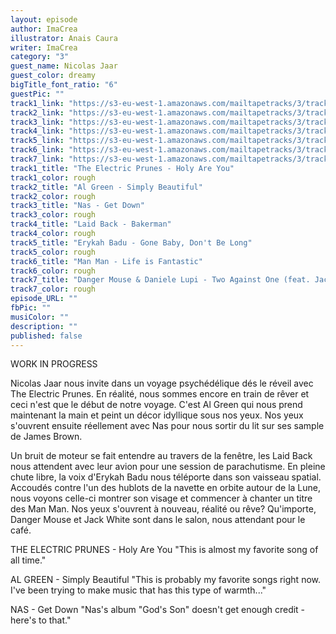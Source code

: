 ```yaml
---
layout: episode
author: ImaCrea
illustrator: Anais Caura
writer: ImaCrea
category: "3"
guest_name: Nicolas Jaar
guest_color: dreamy
bigTitle_font_ratio: "6"
guestPic: ""
track1_link: "https://s3-eu-west-1.amazonaws.com/mailtapetracks/3/track1.mp3"
track2_link: "https://s3-eu-west-1.amazonaws.com/mailtapetracks/3/track2.mp3"
track3_link: "https://s3-eu-west-1.amazonaws.com/mailtapetracks/3/track3.mp3"
track4_link: "https://s3-eu-west-1.amazonaws.com/mailtapetracks/3/track4.mp3"
track5_link: "https://s3-eu-west-1.amazonaws.com/mailtapetracks/3/track5.mp3"
track6_link: "https://s3-eu-west-1.amazonaws.com/mailtapetracks/3/track6.mp3"
track7_link: "https://s3-eu-west-1.amazonaws.com/mailtapetracks/3/track7.mp3"
track1_title: "The Electric Prunes - Holy Are You"
track1_color: rough
track2_title: "Al Green - Simply Beautiful"
track2_color: rough
track3_title: "Nas - Get Down"
track3_color: rough
track4_title: "Laid Back - Bakerman"
track4_color: rough
track5_title: "Erykah Badu - Gone Baby, Don't Be Long"
track5_color: rough
track6_title: "Man Man - Life is Fantastic"
track6_color: rough
track7_title: "Danger Mouse & Daniele Lupi - Two Against One (feat. Jack White)"
track7_color: rough
episode_URL: ""
fbPic: ""
musiColor: ""
description: ""
published: false
---
```

WORK IN PROGRESS

Nicolas Jaar nous invite dans un voyage psychédélique dés le réveil avec The Electric Prunes.
En réalité, nous sommes encore en train de rêver et ceci n'est que le début de notre voyage. C'est Al Green qui nous prend maintenant la main et peint un décor idyllique sous nos yeux. Nos yeux s'ouvrent ensuite réellement avec Nas pour nous sortir du lit sur ses sample de James Brown.

Un bruit de moteur se fait entendre au travers de la fenêtre, les Laid Back nous attendent avec leur avion pour une session de parachutisme. En pleine chute libre, la voix d'Erykah Badu nous téléporte dans son vaisseau spatial. Accoudés contre l'un des hublots de la navette en orbite autour de la Lune, nous voyons celle-ci montrer son visage et commencer à chanter un titre des Man Man. Nos yeux s'ouvrent à nouveau, réalité ou rêve? Qu'importe, Danger Mouse et Jack White sont dans le salon, nous attendant pour le café.


THE ELECTRIC PRUNES - Holy Are You
"This is almost my favorite song of all time."


AL GREEN - Simply Beautiful
"This is probably my favorite songs right now. I've been trying to make music that has this type of warmth..."


NAS - Get Down
"Nas's album "God's Son" doesn't get enough credit - here's to that."
